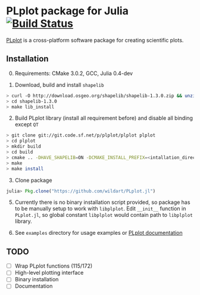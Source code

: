 # PLplot package for Julia [![Build Status](https://travis-ci.org/wildart/PLplot.jl.svg?branch=master)](https://travis-ci.org/wildart/PLplot.jl)

[PLplot](http://plplot.sourceforge.net/) is a cross-platform software package for creating scientific plots.

## Installation

0. Requirements: CMake 3.0.2, GCC, Julia 0.4-dev

1. Download, build and install `shapelib`
```bash
> curl -O http://download.osgeo.org/shapelib/shapelib-1.3.0.zip && unzip shapelib-1.3.0.zip
> cd shapelib-1.3.0
> make lib_install
```

2. Build PLplot library (install all requirement before) and disable all binding except `QT`
```bash
> git clone git://git.code.sf.net/p/plplot/plplot plplot
> cd plplot
> mkdir build
> cd build
> cmake .. -DHAVE_SHAPELIB=ON -DCMAKE_INSTALL_PREFIX=<intallation_directory>
> make
> make install
```

3. Clone package
```julia
julia> Pkg.clone("https://github.com/wildart/PLplot.jl")
```

5. Currently there is no binary installation script provided, so package has to be manually setup to work with `libplplot`. Edit `__init__` function in `PLplot.jl`, so  global constant `libplplot` would contain path to `libplplot` library.


6. See `examples` directory for usage examples or [PLplot documentation](http://plplot.sourceforge.net/documentation.php)

## TODO
- [ ] Wrap PLplot functions (115/172)
- [ ] High-level plotting interface
- [ ] Binary installation
- [ ] Documentation